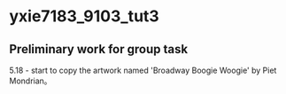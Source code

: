 # yxie7183_9103_tut3
## Preliminary work for group task
5.18 - start to copy the artwork named 'Broadway Boogie Woogie' by Piet Mondrian。
